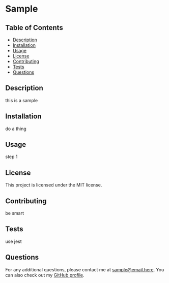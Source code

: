 # Sample

## Table of Contents

- [Description](#description)
- [Installation](#installation)
- [Usage](#usage)
- [License](#license)
- [Contributing](#contributing)
- [Tests](#tests)
- [Questions](#questions)

## Description

this is a sample

## Installation

do a thing

## Usage

step 1

## License

This project is licensed under the MIT license.

## Contributing

be smart

## Tests

use jest

## Questions

For any additional questions, please contact me at [sample@email.here](mailto:sample@email.here). 
You can also check out my [GitHub profile](https://github.com/sample).
